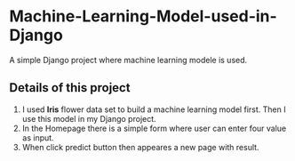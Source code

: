 # Machine-Learning-Model-used-in-Django
A simple Django project where machine learning modele is used.

## Details of this project
1. I used **Iris** flower data set to build a machine learning model first. Then I use this model in my Django project.
2. In the Homepage there is a simple form where user can enter four value as input.
3. When click predict button then appeares a new page with result.



